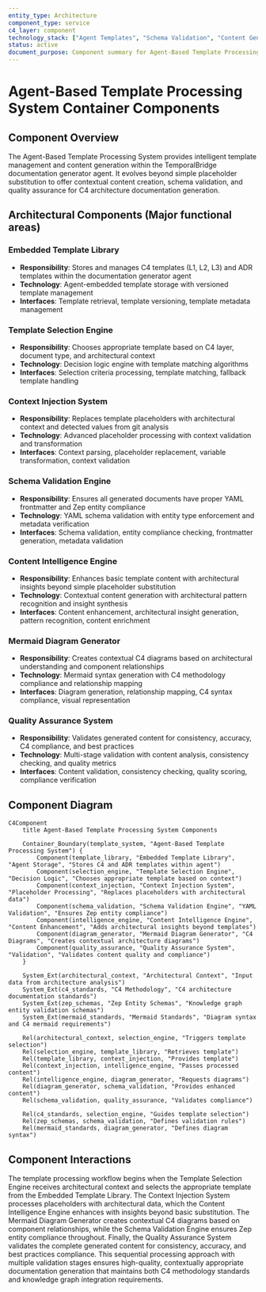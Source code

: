 ```yaml
---
entity_type: Architecture
component_type: service
c4_layer: component
technology_stack: ["Agent Templates", "Schema Validation", "Content Generation", "Quality Assurance", "YAML Frontmatter", "Mermaid Diagrams"]
status: active
document_purpose: Component summary for Agent-Based Template Processing System container
---
```


# Agent-Based Template Processing System Container Components

## Component Overview
The Agent-Based Template Processing System provides intelligent template management and content generation within the TemporalBridge documentation generator agent. It evolves beyond simple placeholder substitution to offer contextual content creation, schema validation, and quality assurance for C4 architecture documentation generation.

## Architectural Components (Major functional areas)

### **Embedded Template Library**
- **Responsibility**: Stores and manages C4 templates (L1, L2, L3) and ADR templates within the documentation generator agent
- **Technology**: Agent-embedded template storage with versioned template management
- **Interfaces**: Template retrieval, template versioning, template metadata management

### **Template Selection Engine**
- **Responsibility**: Chooses appropriate template based on C4 layer, document type, and architectural context
- **Technology**: Decision logic engine with template matching algorithms
- **Interfaces**: Selection criteria processing, template matching, fallback template handling

### **Context Injection System**
- **Responsibility**: Replaces template placeholders with architectural context and detected values from git analysis
- **Technology**: Advanced placeholder processing with context validation and transformation
- **Interfaces**: Context parsing, placeholder replacement, variable transformation, context validation

### **Schema Validation Engine**
- **Responsibility**: Ensures all generated documents have proper YAML frontmatter and Zep entity compliance
- **Technology**: YAML schema validation with entity type enforcement and metadata verification
- **Interfaces**: Schema validation, entity compliance checking, frontmatter generation, metadata validation

### **Content Intelligence Engine**
- **Responsibility**: Enhances basic template content with architectural insights beyond simple placeholder substitution
- **Technology**: Contextual content generation with architectural pattern recognition and insight synthesis
- **Interfaces**: Content enhancement, architectural insight generation, pattern recognition, content enrichment

### **Mermaid Diagram Generator**
- **Responsibility**: Creates contextual C4 diagrams based on architectural understanding and component relationships
- **Technology**: Mermaid syntax generation with C4 methodology compliance and relationship mapping
- **Interfaces**: Diagram generation, relationship mapping, C4 syntax compliance, visual representation

### **Quality Assurance System**
- **Responsibility**: Validates generated content for consistency, accuracy, C4 compliance, and best practices
- **Technology**: Multi-stage validation with content analysis, consistency checking, and quality metrics
- **Interfaces**: Content validation, consistency checking, quality scoring, compliance verification

## Component Diagram
```mermaid
C4Component
    title Agent-Based Template Processing System Components
    
    Container_Boundary(template_system, "Agent-Based Template Processing System") {
        Component(template_library, "Embedded Template Library", "Agent Storage", "Stores C4 and ADR templates within agent")
        Component(selection_engine, "Template Selection Engine", "Decision Logic", "Chooses appropriate template based on context")
        Component(context_injection, "Context Injection System", "Placeholder Processing", "Replaces placeholders with architectural data")
        Component(schema_validation, "Schema Validation Engine", "YAML Validation", "Ensures Zep entity compliance")
        Component(intelligence_engine, "Content Intelligence Engine", "Content Enhancement", "Adds architectural insights beyond templates")
        Component(diagram_generator, "Mermaid Diagram Generator", "C4 Diagrams", "Creates contextual architecture diagrams")
        Component(quality_assurance, "Quality Assurance System", "Validation", "Validates content quality and compliance")
    }
    
    System_Ext(architectural_context, "Architectural Context", "Input data from architecture analysis")
    System_Ext(c4_standards, "C4 Methodology", "C4 architecture documentation standards")
    System_Ext(zep_schemas, "Zep Entity Schemas", "Knowledge graph entity validation schemas")
    System_Ext(mermaid_standards, "Mermaid Standards", "Diagram syntax and C4 mermaid requirements")
    
    Rel(architectural_context, selection_engine, "Triggers template selection")
    Rel(selection_engine, template_library, "Retrieves template")
    Rel(template_library, context_injection, "Provides template")
    Rel(context_injection, intelligence_engine, "Passes processed content")
    Rel(intelligence_engine, diagram_generator, "Requests diagrams")
    Rel(diagram_generator, schema_validation, "Provides enhanced content")
    Rel(schema_validation, quality_assurance, "Validates compliance")
    
    Rel(c4_standards, selection_engine, "Guides template selection")
    Rel(zep_schemas, schema_validation, "Defines validation rules")
    Rel(mermaid_standards, diagram_generator, "Defines diagram syntax")
```

## Component Interactions
The template processing workflow begins when the Template Selection Engine receives architectural context and selects the appropriate template from the Embedded Template Library. The Context Injection System processes placeholders with architectural data, which the Content Intelligence Engine enhances with insights beyond basic substitution. The Mermaid Diagram Generator creates contextual C4 diagrams based on component relationships, while the Schema Validation Engine ensures Zep entity compliance throughout. Finally, the Quality Assurance System validates the complete generated content for consistency, accuracy, and best practices compliance. This sequential processing approach with multiple validation stages ensures high-quality, contextually appropriate documentation generation that maintains both C4 methodology standards and knowledge graph integration requirements.